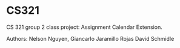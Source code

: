 # CS321
CS 321 group 2 class project: Assignment Calendar Extension.

Authors:
Nelson Nguyen,
Giancarlo Jaramillo Rojas
David Schmidle
